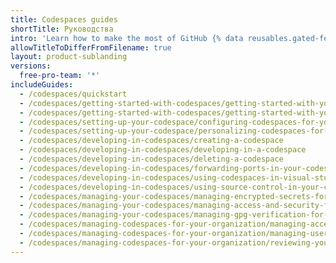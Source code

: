 ```yaml
---
title: Codespaces guides
shortTitle: Руководства
intro: 'Learn how to make the most of GitHub {% data reusables.gated-features.codespaces %}'
allowTitleToDifferFromFilename: true
layout: product-sublanding
versions:
  free-pro-team: '*'
includeGuides:
  - /codespaces/quickstart
  - /codespaces/getting-started-with-codespaces/getting-started-with-your-nodejs-project-in-codespaces
  - /codespaces/getting-started-with-codespaces/getting-started-with-your-python-project-in-codespaces
  - /codespaces/setting-up-your-codespace/configuring-codespaces-for-your-project
  - /codespaces/setting-up-your-codespace/personalizing-codespaces-for-your-account
  - /codespaces/developing-in-codespaces/creating-a-codespace
  - /codespaces/developing-in-codespaces/developing-in-a-codespace
  - /codespaces/developing-in-codespaces/deleting-a-codespace
  - /codespaces/developing-in-codespaces/forwarding-ports-in-your-codespace
  - /codespaces/developing-in-codespaces/using-codespaces-in-visual-studio-code
  - /codespaces/developing-in-codespaces/using-source-control-in-your-codespace
  - /codespaces/managing-your-codespaces/managing-encrypted-secrets-for-your-codespaces
  - /codespaces/managing-your-codespaces/managing-access-and-security-for-your-codespaces
  - /codespaces/managing-your-codespaces/managing-gpg-verification-for-codespaces
  - /codespaces/managing-codespaces-for-your-organization/managing-access-and-security-for-your-organizations-codespaces
  - /codespaces/managing-codespaces-for-your-organization/managing-user-permissions-for-your-organization
  - /codespaces/managing-codespaces-for-your-organization/reviewing-your-organizations-audit-logs-for-codespaces
---
```


